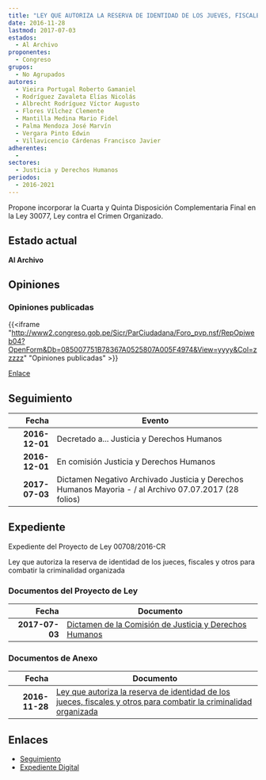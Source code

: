 ```yaml
---
title: "LEY QUE AUTORIZA LA RESERVA DE IDENTIDAD DE LOS JUEVES, FISCALES Y OTROS PARA COMBATIR LA CRIMINALIDAD ORGANIZADA"
date: 2016-11-28
lastmod: 2017-07-03
estados: 
  - Al Archivo
proponentes: 
  - Congreso
grupos: 
  - No Agrupados
autores: 
  - Vieira Portugal Roberto Gamaniel
  - Rodríguez Zavaleta Elías Nicolás
  - Albrecht Rodríguez Víctor Augusto
  - Flores Vílchez Clemente
  - Mantilla Medina Mario Fidel
  - Palma Mendoza José Marvín
  - Vergara Pinto Edwin
  - Villavicencio Cárdenas Francisco Javier
adherentes: 
  - 
sectores: 
  - Justicia y Derechos Humanos
periodos: 
  - 2016-2021
---
```


Propone incorporar la Cuarta y Quinta Disposición Complementaria Final en la Ley 30077, Ley contra el Crimen Organizado.


## Estado actual

**Al Archivo**

## Opiniones

### Opiniones publicadas

{{<iframe "http://www2.congreso.gob.pe/Sicr/ParCiudadana/Foro_pvp.nsf/RepOpiweb04?OpenForm&Db=085007751B78367A0525807A005F4974&View=yyyy&Col=zzzzz" "Opiniones publicadas" >}}

[Enlace](http://www2.congreso.gob.pe/Sicr/ParCiudadana/Foro_pvp.nsf/RepOpiweb04?OpenForm&Db=085007751B78367A0525807A005F4974&View=yyyy&Col=zzzzz)

## Seguimiento

| Fecha | Evento |
|------:|--------|
| **2016-12-01** | Decretado a... Justicia y Derechos Humanos|
| **2016-12-01** | En comisión Justicia y Derechos Humanos|
| **2017-07-03** | Dictamen Negativo Archivado Justicia y Derechos Humanos Mayoria - / al Archivo 07.07.2017 (28 folios)|


## Expediente

Expediente del Proyecto de Ley 00708/2016-CR

Ley que autoriza la reserva de identidad de los jueces, fiscales y otros para combatir la criminalidad organizada


### Documentos del Proyecto de Ley

| Fecha | Documento |
|------:|--------|
| **2017-07-03** | [Dictamen de la Comisión de Justicia y Derechos Humanos](http://www.leyes.congreso.gob.pe/Documentos/2016_2021/Dictamenes/Proyectos_de_Ley/00708DC15MAY20170703.pdf) |

### Documentos de Anexo

| Fecha | Documento |
|------:|--------|
| **2016-11-28** | [Ley que autoriza la reserva de identidad de los jueces, fiscales y otros para combatir la criminalidad organizada](http://www.leyes.congreso.gob.pe/Documentos/2016_2021/Proyectos_de_Ley_y_de_Resoluciones_Legislativas/PL0070820161128...pdf) |

## Enlaces 

- [Seguimiento](http://www2.congreso.gob.pe/Sicr/TraDocEstProc/CLProLey2016.nsf/f7fff46988ca05b1052578e100829cc7/9594222084f161330525807a0057b335?OpenDocument)
- [Expediente Digital](http://www2.congreso.gob.pehttp://www2.congreso.gob.pe/Sicr/TraDocEstProc/CLProLey2016.nsf/f7fff46988ca05b1052578e100829cc7/9594222084f161330525807a0057b335?OpenDocument&Click=05257FB7005EB655.eb71d0cf91d8294e05256cdf006b5706/$Body/0.1C6C)
